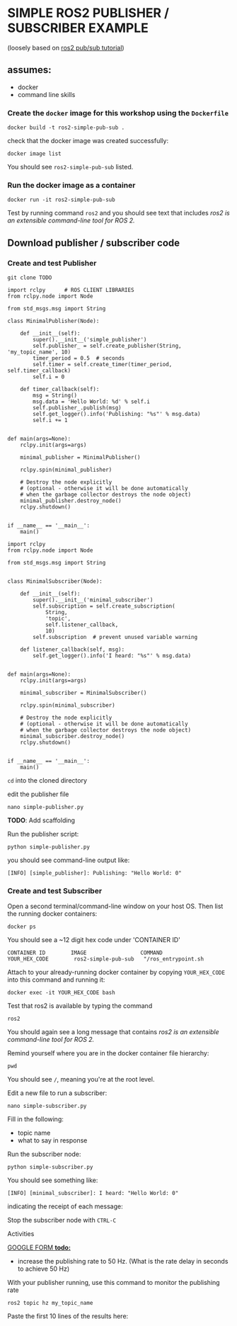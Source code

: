 
# SIMPLE ROS2 PUBLISHER / SUBSCRIBER EXAMPLE

(loosely based on [ros2 pub/sub tutorial](https://index.ros.org/doc/ros2/Tutorials/Writing-A-Simple-Py-Publisher-And-Subscriber/))

## assumes:  
* docker
* command line skills


### Create the `docker` image for this workshop using the `Dockerfile`  

```
docker build -t ros2-simple-pub-sub .
```

check that the docker image was created successfully:

```
docker image list
```

You should see `ros2-simple-pub-sub` listed.

### Run the docker image as a container

```
docker run -it ros2-simple-pub-sub
```

Test by running command `ros2` and you should see text that includes *ros2 is an extensible command-line tool for ROS 2.*


## Download publisher / subscriber code

### Create and test Publisher

```
git clone TODO
```

```
import rclpy      # ROS CLIENT LIBRARIES
from rclpy.node import Node

from std_msgs.msg import String

class MinimalPublisher(Node):

    def __init__(self):
        super().__init__('simple_publisher')
        self.publisher_ = self.create_publisher(String, 'my_topic_name', 10)
        timer_period = 0.5  # seconds
        self.timer = self.create_timer(timer_period, self.timer_callback)
        self.i = 0

    def timer_callback(self):
        msg = String()
        msg.data = 'Hello World: %d' % self.i
        self.publisher_.publish(msg)
        self.get_logger().info('Publishing: "%s"' % msg.data)
        self.i += 1


def main(args=None):
    rclpy.init(args=args)

    minimal_publisher = MinimalPublisher()

    rclpy.spin(minimal_publisher)

    # Destroy the node explicitly
    # (optional - otherwise it will be done automatically
    # when the garbage collector destroys the node object)
    minimal_publisher.destroy_node()
    rclpy.shutdown()


if __name__ == '__main__':
    main()
```


```
import rclpy
from rclpy.node import Node

from std_msgs.msg import String


class MinimalSubscriber(Node):

    def __init__(self):
        super().__init__('minimal_subscriber')
        self.subscription = self.create_subscription(
            String,
            'topic',
            self.listener_callback,
            10)
        self.subscription  # prevent unused variable warning

    def listener_callback(self, msg):
        self.get_logger().info('I heard: "%s"' % msg.data)


def main(args=None):
    rclpy.init(args=args)

    minimal_subscriber = MinimalSubscriber()

    rclpy.spin(minimal_subscriber)

    # Destroy the node explicitly
    # (optional - otherwise it will be done automatically
    # when the garbage collector destroys the node object)
    minimal_subscriber.destroy_node()
    rclpy.shutdown()


if __name__ == '__main__':
    main()
```


`cd` into the cloned directory

edit the publisher file

```
nano simple-publisher.py
```

**TODO**:  Add scaffolding

Run the publisher script:

```
python simple-publisher.py
```

you should see command-line output like:

```
[INFO] [simple_publisher]: Publishing: "Hello World: 0"
```


### Create and test Subscriber

Open a second terminal/command-line window on your host OS.  Then list the running docker containers:

```
docker ps
```

You should see a ~12 digit hex code under 'CONTAINER ID'

```
CONTAINER ID        IMAGE                 COMMAND                  
YOUR_HEX_CODE        ros2-simple-pub-sub   "/ros_entrypoint.sh 
```

Attach to your already-running docker container by copying `YOUR_HEX_CODE` into this command and running it:

```
docker exec -it YOUR_HEX_CODE bash
``` 

Test that ros2 is available by typing the command

```
ros2
```

You should again see a long message that contains *‌ros2 is an extensible command-line tool for ROS 2.*

Remind yourself where you are in the docker container file hierarchy:

```
pwd
```

You should see `/`, meaning you're at the root level.


Edit a new file to run a subscriber:

```
nano simple-subscriber.py
```

Fill in the following:

* topic name
* what to say in response

Run the subscriber node:

```
python simple-subscriber.py
```

You should see something like:

```
[INFO] [minimal_subscriber]: I heard: "Hello World: 0"
```

indicating the receipt of each message:

Stop the subscriber node with `CTRL-C`


Activities

[GOOGLE FORM **todo:**]()


* increase the publishing rate to 50 Hz.     (What is the rate delay in seconds to achieve 50 Hz)

With your publisher running, use this command to monitor the publishing rate

```
ros2 topic hz my_topic_name
```

Paste the first 10 lines of the results here:


